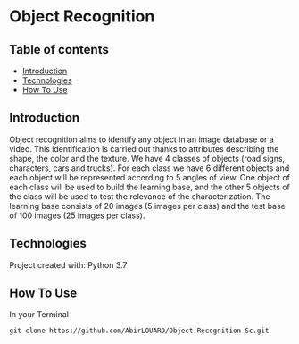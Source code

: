# Object Recognition


## Table of contents

* [Introduction](#introduction)
* [Technologies](#technologies)
* [How To Use](#how-to-use)

## Introduction

Object recognition aims to identify any object in an image database or a video. This identification is carried out thanks to attributes describing the shape, the color and the texture. We have 4 classes of objects (road signs, characters, cars and trucks). For each class we have 6 different objects and each object will be represented according to 5 angles of view. One object of each class will be used to build the learning base, and the other 5 objects of the class will be used to test the relevance of the characterization. The learning base consists of 20 images (5 images per class) and the test base of 100 images (25 images per class).

## Technologies

Project created with:
Python 3.7

## How To Use

In your Terminal

```
git clone https://github.com/AbirLOUARD/Object-Recognition-Sc.git
```
